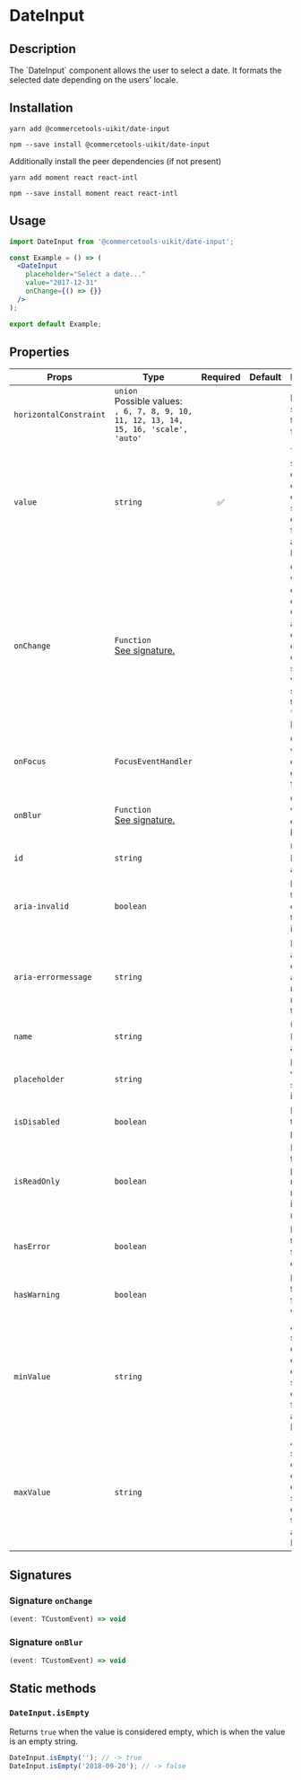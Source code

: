 <!-- THIS IS AN AUTOGENERATED FILE. DO NOT EDIT THIS FILE DIRECTLY. -->
<!-- This file is created by the `yarn generate-readme` script. -->

# DateInput

## Description

The \`DateInput\` component allows the user to select a date. It formats the selected date depending on the users' locale.

## Installation

```
yarn add @commercetools-uikit/date-input
```

```
npm --save install @commercetools-uikit/date-input
```

Additionally install the peer dependencies (if not present)

```
yarn add moment react react-intl
```

```
npm --save install moment react react-intl
```

## Usage

```jsx
import DateInput from '@commercetools-uikit/date-input';

const Example = () => (
  <DateInput
    placeholder="Select a date..."
    value="2017-12-31"
    onChange={() => {}}
  />
);

export default Example;
```

## Properties

| Props                  | Type                                                                                         | Required | Default | Description                                                                                                                               |
| ---------------------- | -------------------------------------------------------------------------------------------- | :------: | ------- | ----------------------------------------------------------------------------------------------------------------------------------------- |
| `horizontalConstraint` | `union`<br/>Possible values:<br/>`, 6, 7, 8, 9, 10, 11, 12, 13, 14, 15, 16, 'scale', 'auto'` |          |         | Horizontal size limit of the input field.                                                                                                 |
| `value`                | `string`                                                                                     |    ✅    |         | The selected date, must either be an empty string or a date formatted as "YYYY-MM-DD".                                                    |
| `onChange`             | `Function`<br/>[See signature.](#signature-onChange)                                         |          |         | Called when the date changes. Called with an event containing either an empty string (no value) or a string in this format: "YYYY-MM-DD". |
| `onFocus`              | `FocusEventHandler`                                                                          |          |         | Called when the date input gains focus.                                                                                                   |
| `onBlur`               | `Function`<br/>[See signature.](#signature-onBlur)                                           |          |         | Called when the date input loses focus.                                                                                                   |
| `id`                   | `string`                                                                                     |          |         | Used as the HTML `id` attribute.                                                                                                          |
| `aria-invalid`         | `boolean`                                                                                    |          |         | Indicate if the value entered in the input is invalid.                                                                                    |
| `aria-errormessage`    | `string`                                                                                     |          |         | HTML ID of an element containing an error message related to the input.                                                                   |
| `name`                 | `string`                                                                                     |          |         | Used as the HTML `name` attribute.                                                                                                        |
| `placeholder`          | `string`                                                                                     |          |         | Placeholder value to show in the input field                                                                                              |
| `isDisabled`           | `boolean`                                                                                    |          |         | Disables the date picker                                                                                                                  |
| `isReadOnly`           | `boolean`                                                                                    |          |         | Disables the date picker menu and makes input field read-only                                                                             |
| `hasError`             | `boolean`                                                                                    |          |         | Indicates the input field has an error                                                                                                    |
| `hasWarning`           | `boolean`                                                                                    |          |         | Indicates the input field has a warning                                                                                                   |
| `minValue`             | `string`                                                                                     |          |         | A minimum selectable date. Must either be an empty string or a date formatted as "YYYY-MM-DD".                                            |
| `maxValue`             | `string`                                                                                     |          |         | A maximum selectable date. Must either be an empty string or a date formatted as "YYYY-MM-DD".                                            |

## Signatures

### Signature `onChange`

```ts
(event: TCustomEvent) => void
```

### Signature `onBlur`

```ts
(event: TCustomEvent) => void
```

## Static methods

### `DateInput.isEmpty`

Returns `true` when the value is considered empty, which is when the value is an empty string.

```js
DateInput.isEmpty(''); // -> true
DateInput.isEmpty('2018-09-20'); // -> false
```
